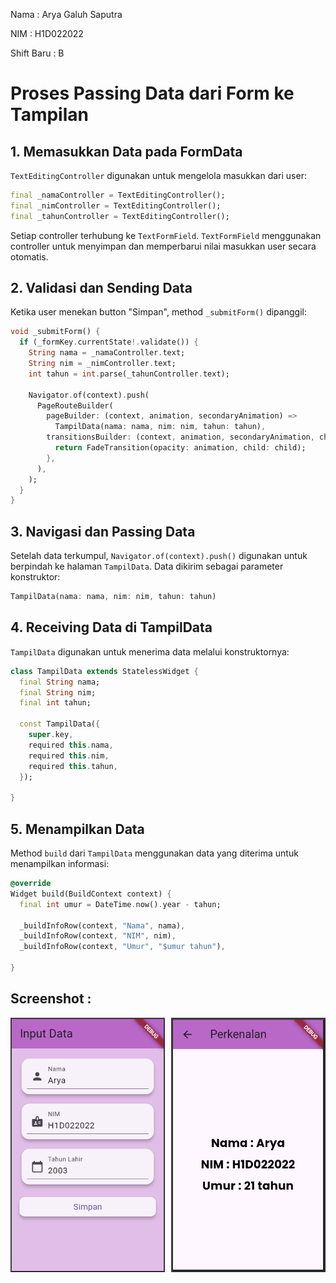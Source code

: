 Nama       : Arya Galuh Saputra

NIM        : H1D022022

Shift Baru : B


# Proses Passing Data dari Form ke Tampilan


## 1. Memasukkan Data pada FormData

`TextEditingController` digunakan untuk mengelola masukkan dari user:

```dart
final _namaController = TextEditingController();
final _nimController = TextEditingController();
final _tahunController = TextEditingController();
```

Setiap controller terhubung ke `TextFormField`. `TextFormField` menggunakan controller untuk menyimpan dan memperbarui nilai masukkan user secara otomatis.

## 2. Validasi dan Sending Data

Ketika user menekan button "Simpan", method `_submitForm()` dipanggil:

```dart
void _submitForm() {
  if (_formKey.currentState!.validate()) {
    String nama = _namaController.text;
    String nim = _nimController.text;
    int tahun = int.parse(_tahunController.text);
    
    Navigator.of(context).push(
      PageRouteBuilder(
        pageBuilder: (context, animation, secondaryAnimation) => 
          TampilData(nama: nama, nim: nim, tahun: tahun),
        transitionsBuilder: (context, animation, secondaryAnimation, child) {
          return FadeTransition(opacity: animation, child: child);
        },
      ),
    );
  }
}
```

## 3. Navigasi dan Passing Data

Setelah data terkumpul, `Navigator.of(context).push()` digunakan untuk berpindah ke halaman `TampilData`. Data dikirim sebagai parameter konstruktor:

```dart
TampilData(nama: nama, nim: nim, tahun: tahun)
```

## 4. Receiving Data di TampilData

`TampilData` digunakan untuk menerima data melalui konstruktornya:

```dart
class TampilData extends StatelessWidget {
  final String nama;
  final String nim;
  final int tahun;

  const TampilData({
    super.key,
    required this.nama,
    required this.nim,
    required this.tahun,
  });

}
```

## 5. Menampilkan Data

Method `build` dari `TampilData` menggunakan data yang diterima untuk menampilkan informasi:

```dart
@override
Widget build(BuildContext context) {
  final int umur = DateTime.now().year - tahun;

  _buildInfoRow(context, "Nama", nama),
  _buildInfoRow(context, "NIM", nim),
  _buildInfoRow(context, "Umur", "$umur tahun"),

}
```

## Screenshot :

<div style="display: flex; justify-content: space-between;">
  <img src="assets/img/inputdata.png" alt="Form Input Data" style="width: 49%;">
  <img src="assets/img/perkenalan.png" alt="Tampilan Perkenalan" style="width: 49%;">
</div>